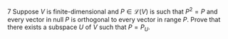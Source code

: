 7 Suppose $V$ is finite-dimensional and $P \in \mathcal{L}(V)$ is such that $P^{2}=P$ and every vector in null $P$ is orthogonal to every vector in range $P$. Prove that there exists a subspace $U$ of $V$ such that $P=P_{U}$.
